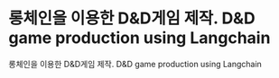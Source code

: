 # 롱체인을 이용한 D&D게임 제작. D&D game production using Langchain
롱체인을 이용한 D&amp;D게임 제작. D&amp;D game production using Langchain

